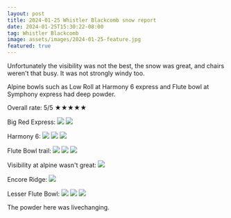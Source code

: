 ```yaml
---
layout: post
title: 2024-01-25 Whistler Blackcomb snow report
date: 2024-01-25T15:30:22-08:00
tag: Whistler Blackcomb
image: assets/images/2024-01-25-feature.jpg
featured: true
---
```

Unfortunately the visibility was not the best, the snow was great, and chairs weren't that busy. It was not strongly windy too.

Alpine bowls such as Low Roll at Harmony 6 express and Flute bowl at Symphony express had deep powder.

Overall rate: 5/5 ★★★★★

Big Red Express:
![](/assets/images/2024-01-25-big-red-express.jpg)
![](/assets/images/2024-01-25-big-red-express-2.jpg)

Harmony 6:
![](/assets/images/2024-01-25-harmony-6.jpg)
![](/assets/images/2024-01-25-harmony-6-2.jpg)
![](/assets/images/2024-01-25-harmony-6-3.jpg)

Flute Bowl trail:
![](/assets/images/2024-01-25-flute-bowl-trail.jpg)
![](/assets/images/2024-01-25-flute-bowl-trail-2.jpg)
![](/assets/images/2024-01-25-flute-bowl-trail-3.jpg)

Visibility at alpine wasn't great:
![](/assets/images/2024-01-25-visibility.jpg)

Encore Ridge:
![](/assets/images/2024-01-25-encore-ridge.jpg)

Lesser Flute Bowl:
![](/assets/images/2024-01-25-lesser-flute-bowl.jpg)
![](/assets/images/2024-01-25-lesser-flute-bowl-2.jpg)
![](/assets/images/2024-01-25-lesser-flute-bowl-3.jpg)

The powder here was livechanging.
